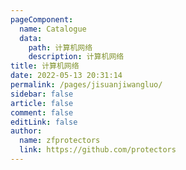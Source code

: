 ```yaml
---
pageComponent:
  name: Catalogue
  data:
    path: 计算机网络
    description: 计算机网络
title: 计算机网络
date: 2022-05-13 20:31:14
permalink: /pages/jisuanjiwangluo/
sidebar: false
article: false
comment: false
editLink: false
author: 
  name: zfprotectors
  link: https://github.com/protectors
---
```

